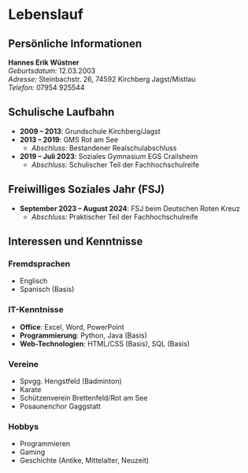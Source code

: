 # Lebenslauf  

## Persönliche Informationen  
**Hannes Erik Wüstner**  
*Geburtsdatum:* 12.03.2003  
*Adresse:* Steinbachstr. 26, 74592 Kirchberg Jagst/Mistlau  
*Telefon:* 07954 925544  

## Schulische Laufbahn  
- **2009 – 2013**: Grundschule Kirchberg/Jagst  
- **2013 – 2019**: GMS Rot am See  
  - *Abschluss:* Bestandener Realschulabschluss  
- **2019 – Juli 2023**: Soziales Gymnasium EGS Crailsheim  
  - *Abschluss:* Schulischer Teil der Fachhochschulreife  

## Freiwilliges Soziales Jahr (FSJ)  
- **September 2023 – August 2024**: FSJ beim Deutschen Roten Kreuz  
  - *Abschluss:* Praktischer Teil der Fachhochschulreife  

## Interessen und Kenntnisse  

### Fremdsprachen  
- Englisch  
- Spanisch (Basis)  

### IT-Kenntnisse  
- **Office**: Excel, Word, PowerPoint  
- **Programmierung**: Python, Java (Basis)  
- **Web-Technologien**: HTML/CSS (Basis), SQL (Basis)  

### Vereine  
- Spvgg. Hengstfeld (Badminton)  
- Karate  
- Schützenverein Brettenfeld/Rot am See  
- Posaunenchor Gaggstatt  

### Hobbys  
- Programmieren  
- Gaming  
- Geschichte (Antike, Mittelalter, Neuzeit)  

